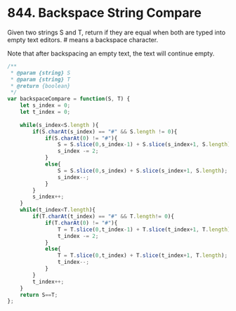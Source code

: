 # 844. Backspace String Compare

Given two strings S and T, return if they are equal when both are typed into empty text editors. # means a backspace character.

Note that after backspacing an empty text, the text will continue empty.


```javascript
/**
 * @param {string} S
 * @param {string} T
 * @return {boolean}
 */
var backspaceCompare = function(S, T) {
    let s_index = 0;
    let t_index = 0;
    
    while(s_index<S.length ){
        if(S.charAt(s_index) == "#" && S.length != 0){
            if(S.charAt(0) != "#"){
                S = S.slice(0,s_index-1) + S.slice(s_index+1, S.length);
                s_index -= 2;
            }
            else{
                S = S.slice(0,s_index) + S.slice(s_index+1, S.length);
                s_index--;
            }
        }
        s_index++;
    }
    while(t_index<T.length){
        if(T.charAt(t_index) == "#" && T.length!= 0){
            if(T.charAt(0) != "#"){
                T = T.slice(0,t_index-1) + T.slice(t_index+1, T.length);
                t_index -= 2;
            }
            else{
                T = T.slice(0,t_index) + T.slice(t_index+1, T.length);
                t_index--;
            }    
        }
        t_index++;
    }
    return S==T;
};
```